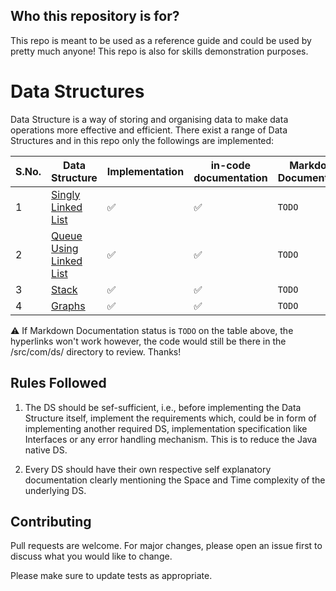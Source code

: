 ## Who this repository is for?

This repo is meant to be used as a reference guide and could be used by pretty much anyone! This repo is also for skills demonstration purposes. 

# Data Structures

Data Structure is a way of storing and organising data to make data operations more effective and efficient. There exist a range of Data Structures and in this repo only the followings are implemented:

| S.No. | Data Structure                                               | Implementation     | in-code documentation | Markdown Documentation | Testing Status     |
|-------|--------------------------------------------------------------|--------------------|-----------------------|------------------------|--------------------|
| 1     | [Singly Linked List](./src/com/ds/linkedlist/LinkedList.md)  | :white_check_mark: | :white_check_mark:    | `TODO`                   | :white_check_mark: |
| 2     | [Queue Using Linked List](./src/com/ds/linkedlist/LQueue.md) | :white_check_mark: | :white_check_mark:    | `TODO`                  | `TODO`               |
| 3     | [Stack](./src/com/ds/linkedlist/Stack.md)                    | :white_check_mark: | :white_check_mark:    | `TODO`                  | `TODO`             |
| 4     | [Graphs](./src/com/ds/linkedlist/Graphs.md)                  | :white_check_mark: | :white_check_mark:    | `TODO`                  | :white_check_mark: |

:warning: If Markdown Documentation status is `TODO` on the table above, the hyperlinks won't work however, the code would still be there in the /src/com/ds/ directory to review. Thanks!

## Rules Followed

1. The DS should be sef-sufficient, i.e., before implementing the Data Structure itself, implement the requirements which, could be in form of implementing another required DS, implementation specification like Interfaces or any error handling mechanism. This is to reduce the Java native DS.

2. Every DS should have their own respective self explanatory documentation clearly mentioning the Space and Time complexity of the underlying DS.

## Contributing
Pull requests are welcome. For major changes, please open an issue first to discuss what you would like to change.

Please make sure to update tests as appropriate.
